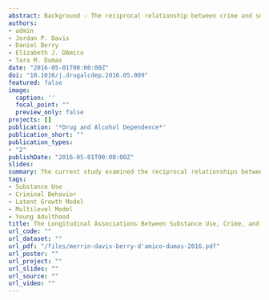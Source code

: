 ```yaml
---
abstract: Background - The reciprocal relationship between crime and substance use is well known. However, when examining this relationship, no study to date has disaggregated between- and within-person effects, which represents a more methodologically sound and developmentally-appropriate analytic approach. Further, few studies have considered the role of social risk (e.g., deviant peers, high-risk living situa-tions) in the aforementioned relationship. We examined these associations in a group of individuals with heightened vulnerability to substance use, crime and social risk - emerging adults (aged 18–25 years) in substance use treatment. Methods - Participants were 3479 emerging adults who had entered treatment. We used auto-regressive latent growth models with structured residuals (ALT-SR) to examine the within-person cross-lagged association between crime and substance use and whether social risk contributed to this association. A taxonomy of nested models was used to determine the structural form of the data, within-person cross-lagged associations, and between-person associations. Results - In contrast to the extant literature on cross-lagged relations between crime and substance use, we found little evidence of such relations once between- and within-person relations were plausibly disaggregated. Yet, our results indicated that within-person increases in social risk were predictive of subsequent increases in crime and substance use. Post-hoc analyses revealed a mediation effect of social risk between crime and substance use. Conclusions - Findings suggest the need to re-think the association between crime and substance useamong emerging adults. Individuals that remain connected to high-risk social environments after finishing treatment may represent a group that could use more specialized, tailored treatments.
authors:
- admin
- Jordan P. Davis
- Daniel Berry
- Elizabeth J. DAmico
- Tara M. Dumas
date: "2016-05-01T00:00:00Z"
doi: "10.1016/j.drugalcdep.2016.05.009"
featured: false
image:
  caption: ''
  focal_point: ""
  preview_only: false
projects: []
publication: '*Drug and Alcohol Dependence*'
publication_short: ""
publication_types:
- "2"
publishDate: "2016-05-01T00:00:00Z"
slides:
summary: The current study examined the reciprocal relationships between crime, substance use, and social risk among emerging adults (aged 18–25 years) in substance use treatment.
tags:
- Substance Use
- Criminal Behavior
- Latent Growth Model
- Multilevel Model
- Young Adulthood
title: The Longitudinal Associations Between Substance Use, Crime, and Social Risk Among Emerging Adults - A Longitudinal Within- and Between-Person Latent Variables Analysis
url_code: ""
url_dataset: ""
url_pdf: "/files/merrin-davis-berry-d'amico-dumas-2016.pdf"
url_poster: ""
url_project: ""
url_slides: ""
url_source: ""
url_video: ""
---
```

